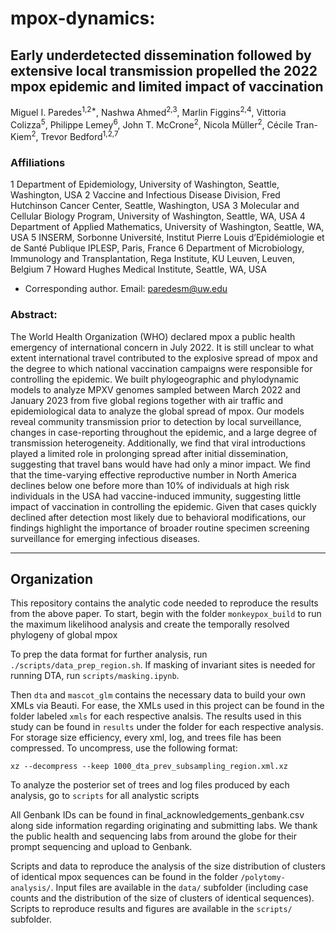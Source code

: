 # mpox-dynamics:

## Early underdetected dissemination followed by extensive local transmission propelled the 2022 mpox epidemic and limited impact of vaccination 

Miguel I. Paredes<sup>1,2*</sup>, Nashwa Ahmed<sup>2,3</sup>, Marlin Figgins<sup>2,4</sup>, Vittoria Colizza<sup>5</sup>, Philippe Lemey<sup>6</sup>, John T. McCrone<sup>2</sup>, Nicola Müller<sup>2</sup>, Cécile Tran-Kiem<sup>2</sup>, Trevor Bedford<sup>1,2,7</sup>

### Affiliations
1 Department of Epidemiology, University of Washington, Seattle, Washington, USA
2 Vaccine and Infectious Disease Division, Fred Hutchinson Cancer Center, Seattle, Washington, USA
3 Molecular and Cellular Biology Program,  University of Washington, Seattle, WA, USA
4 Department of Applied Mathematics, University of Washington, Seattle, WA, USA
5 INSERM, Sorbonne Université, Institut Pierre Louis d’Epidémiologie et de Santé Publique   IPLESP, Paris, France
6 Department of Microbiology, Immunology and Transplantation, Rega Institute, KU Leuven, Leuven, Belgium
7 Howard Hughes Medical Institute, Seattle, WA, USA
* Corresponding author. Email: paredesm@uw.edu

### Abstract: 
The World Health Organization (WHO) declared mpox a public health emergency of international concern in July 2022. It is still unclear to what extent international travel contributed to the explosive spread of mpox and the degree to which national vaccination campaigns were responsible for controlling the epidemic. We built phylogeographic and phylodynamic models to analyze MPXV genomes sampled between March 2022 and January 2023 from five global regions together with air traffic and epidemiological data to analyze the global spread of mpox. Our models reveal community transmission prior to detection by local surveillance, changes in case-reporting throughout the epidemic, and a large degree of transmission heterogeneity. Additionally, we find that viral introductions played a limited role in prolonging spread after initial dissemination, suggesting that travel bans would have had only a minor impact. We find that the time-varying effective reproductive number in North America declines below one before more than 10% of individuals at high risk individuals in the USA had vaccine-induced immunity, suggesting little impact of vaccination in controlling the epidemic. Given that cases quickly declined after detection most likely due to behavioral modifications, our findings highlight the importance of broader routine specimen screening surveillance for emerging infectious diseases. 

------------

## Organization

This repository contains the analytic code needed to reproduce the results from the above paper. To start, begin with the folder `monkeypox_build` to run the maximum likelihood analysis and create the temporally resolved phylogeny of global mpox

To prep the data format for further analysis, run `./scripts/data_prep_region.sh`. If masking of invariant sites is needed for running DTA, run `scripts/masking.ipynb`.

Then `dta` and `mascot_glm` contains the necessary data to build your own XMLs via Beauti. For ease, the XMLs used in this project can be found in the folder labeled `xmls` for each respective analsis. The results used in this study can be found in `results` under the folder for each respective analysis. For storage size efficiency, every xml, log, and trees file has been compressed. To uncompress, use the following format:

`xz --decompress --keep 1000_dta_prev_subsampling_region.xml.xz`

To analyze the posterior set of trees and log files produced by each analysis, go to `scripts` for all analystic scripts

All Genbank IDs can be found in final_acknowledgements_genbank.csv along side information regarding originating and submitting labs. We thank the public health and sequencing labs from around the globe for their prompt sequencing and upload to Genbank.

Scripts and data to reproduce the analysis of the size distribution of clusters of identical mpox sequences can be found in the folder `/polytomy-analysis/`. Input files are available in the `data/` subfolder (including case counts and the distribution of the size of clusters of identical sequences). Scripts to reproduce results and figures are available in the `scripts/` subfolder.






